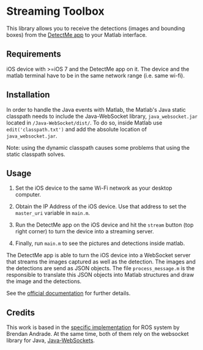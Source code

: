 
Streaming Toolbox
=================

This library allows you to receive the detections (images and bounding boxes) from the [DetectMe app](http://detectme.csail.mit.edu) to your Matlab interface.


Requirements
------------
iOS device with >=iOS 7 and the DetectMe app on it. The device and the matlab terminal have to be in the same network range (i.e. same wi-fi). 



Installation
------------
In order to handle the Java events with Matlab, the Matlab's Java static classpath needs to include the Java-WebSocket library, `java_websocket.jar` located in `/Java-WebSocket/dist/`. To do so, inside Matlab use `edit('classpath.txt')` and add the absolute location of `java_websocket.jar`.  

Note: using the dynamic classpath causes some problems that using the static classpath solves.  


Usage
-----
1) Set the iOS device to the same Wi-Fi network as your desktop computer.

2) Obtain the IP Address of the iOS device. Use that address to set the `master_uri` variable in `main.m`.

3) Run the DetectMe app on the iOS device and hit the `stream` button (top right corner) to turn the device into a streaming server.

4) Finally, run `main.m` to see the pictures and detections inside matlab.

The DetectMe app is able to turn the iOS device into a WebSocket server that streams the images captured as well as the detection. The images and the detections are
send as JSON objects. The file `process_message.m` is the responsible to translate this JSON objects into Matlab structures and draw the image and the detections.

See the [official documentation](detectme.csail.mit.edu/api_documentation/) for further details.


Credits
-------

This work is based in the [specific implementation](https://github.com/BrendanAndrade/web-matlab-bridge) for ROS system by Brendan Andrade.
At the same time, both of them rely on the websocket library for Java, [Java-WebSockets](https://github.com/TooTallNate/Java-WebSocket).

